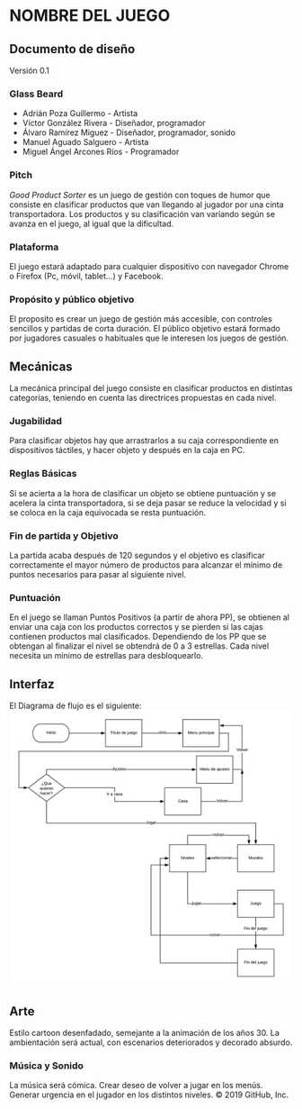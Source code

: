 # NOMBRE DEL JUEGO

## Documento de diseño
Versión 0.1

### Glass Beard

- Adrián Poza Guillermo - Artista 
- Víctor González Rivera - Diseñador, programador
- Álvaro Ramírez Miguez - Diseñador, programador, sonido
- Manuel Aguado Salguero - Artista
- Miguel Ángel Arcones Ríos - Programador 
### Pitch
_Good Product Sorter_ es un juego de gestión con toques de humor que consiste en clasificar productos que van llegando al jugador por una cinta transportadora. Los productos y su clasificación van variando según se avanza en el juego, al igual que la dificultad.  
### Plataforma
El juego estará adaptado para cualquier dispositivo con navegador Chrome o Firefox (Pc, móvil, tablet...) y Facebook.
### Propósito y público objetivo
El proposito es crear un juego de gestión más accesible, con controles sencillos y partidas de corta duración. 
El público objetivo estará formado por jugadores casuales o habituales que le interesen los juegos de gestión. 
## Mecánicas
La mecánica principal del juego consiste en clasificar productos en distintas categorias, teniendo en cuenta las directrices propuestas en cada nivel.  
### Jugabilidad
Para clasificar objetos hay que arrastrarlos a su caja correspondiente en dispositivos táctiles, y hacer objeto y después en la caja en PC.
### Reglas Básicas
Si se acierta a la hora de clasificar un objeto se obtiene puntuación y se acelera la cinta transportadora, si se deja pasar se reduce la velocidad y si se coloca en la caja equivocada se resta puntuación.
### Fin de partida y Objetivo
La partida acaba después de 120 segundos y el objetivo es clasificar correctamente el mayor número de productos para alcanzar el mínimo de puntos necesarios para pasar al siguiente nivel.
### Puntuación
En el juego se llaman Puntos Positivos (a partir de ahora PP), se obtienen al enviar una caja con los productos correctos y se pierden si las cajas contienen productos mal clasificados. Dependiendo de los PP que se obtengan al finalizar el nivel se obtendrá de 0 a 3 estrellas. Cada nivel necesita un mínimo de estrellas para desbloquearlo.
## Interfaz
El Diagrama de flujo es el siguiente:
![Error al cargar la imagen](https://github.com/GlassBeardTeam/GoodProductSorter/blob/master/GDD%20Images/FlowChartProductSorter.png)
## Arte
Estilo cartoon desenfadado, semejante a la animación de los años 30. La ambientación será actual, con escenarios deteriorados y decorado absurdo.
### Música y Sonido
La música será cómica.
Crear deseo de volver a jugar en los menús.
Generar urgencia en el jugador en los distintos niveles.
© 2019 GitHub, Inc.
